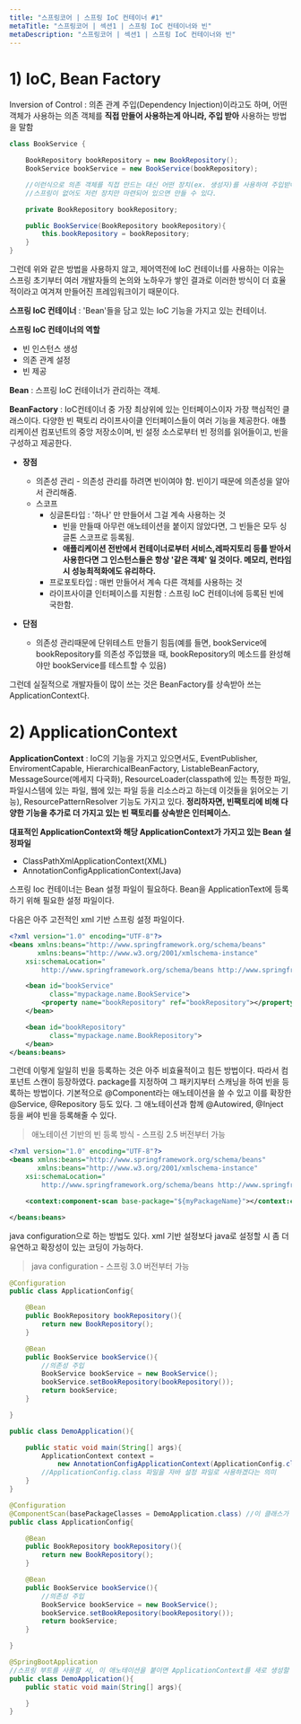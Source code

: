 ```yaml
---
title: "스프링코어 | 스프링 IoC 컨테이너 #1"
metaTitle: "스프링코어 | 섹션1 | 스프링 IoC 컨테이너와 빈"
metaDescription: "스프링코어 | 섹션1 | 스프링 IoC 컨테이너와 빈"
---
```


# 1) IoC, Bean Factory

Inversion of Control
: 의존 관계 주입(Dependency Injection)이라고도 하며, 어떤 객체가 사용하는 의존 객체를 **직접 만들어 사용하는게 아니라, 주입 받아** 사용하는 방법을 말함

```java
class BookService {

    BookRepository bookRepository = new BookRepository();
    BookService bookService = new BookService(bookRepository);

    //이런식으로 의존 객체를 직접 만드는 대신 어떤 장치(ex. 생성자)를 사용하여 주입받아 사용하는 것
    //스프링이 없어도 저런 장치만 마련되어 있으면 만들 수 있다.

    private BookRepository bookRepository;

    public BookService(BookRepository bookRepository){
        this.bookRepository = bookRepository;
    }
}
```

그런데 위와 같은 방법을 사용하지 않고, 제어역전에 IoC 컨테이너를 사용하는 이유는 스프링 초기부터 여러 개발자들의 논의와 노하우가 쌓인 결과로 이러한 방식이 더 효율적이라고
여겨져 만들어진 프레임워크이기 때문이다.



**스프링 IoC 컨테이너**
: 'Bean'들을 담고 있는 IoC 기능을 가지고 있는 컨테이너.



**스프링 IoC 컨테이너의 역할**
* 빈 인스턴스 생성
* 의존 관계 설정
* 빈 제공




**Bean**
: 스프링 IoC 컨테이너가 관리하는 객체.


**BeanFactory**
: IoC컨테이너 중 가장 최상위에 있는 인터페이스이자 가장 핵심적인 클래스이다. 다양한 빈 팩토리 라이프사이클 인터페이스들이 여러 기능을 제공한다.
  애플리케이션 컴포넌트의 중앙 저장소이며, 빈 설정 소스로부터 빈 정의를 읽어들이고, 빈을 구성하고 제공한다.



* **장점**
  * 의존성 관리 - 의존성 관리를 하려면 빈이여야 함. 빈이기 때문에 의존성을 알아서 관리해줌.
  * 스코프
    * 싱글톤타입 : '하나' 만 만들어서 그걸 계속 사용하는 것
        * 빈을 만들때 아무런 애노테이션을 붙이지 않았다면, 그 빈들은 모두 싱글톤 스코프로 등록됨.
        * **애플리케이션 전반에서 컨테이너로부터 서비스,레파지토리 등를 받아서 사용한다면 그 인스턴스들은 항상 '같은 객체' 일 것이다. 메모리, 런타임 시 성능최적화에도 유리하다.**
    * 프로포토타입 : 매번 만들어서 계속 다른 객체를 사용하는 것
    * 라이프사이클 인터페이스를 지원함 : 스프링 IoC 컨테이너에 등록된 빈에 국한함.


* **단점**
  * 의존성 관리때문에 단위테스트 만들기 힘듬(예를 들면, bookService에 bookRepository를 의존성 주입했을 때, bookRepository의 메소드를 완성해야만 bookService를 테스트할 수 있음)



그런데 실질적으로 개발자들이 많이 쓰는 것은 BeanFactory를 상속받아 쓰는 ApplicationContext다.



# 2) ApplicationContext

**ApplicationContext**
: IoC의 기능을 가지고 있으면서도, EventPublisher, EnviromentCapable, HierarchicalBeanFactory, ListableBeanFactory, MessageSource(메세지 다국화), ResourceLoader(classpath에 있는 특정한 파일, 파일시스템에 있는 파일, 웹에 있는 파일 등을 리소스라고 하는데 이것들을 읽어오는 기능), ResourcePatternResolver 기능도 가지고 있다.
 **정리하자면, 빈팩토리에 비해 다양한 기능을 추가로 더 가지고 있는 빈 팩토리를 상속받은 인터페이스.**



**대표적인 ApplicationContext와 해당 ApplicationContext가 가지고 있는 Bean 설정파일**
* ClassPathXmlApplicationContext(XML)
* AnnotationConfigApplicationContext(Java)



스프링 Ioc 컨테이너는 Bean 설정 파일이 필요하다. Bean을 ApplicationText에 등록하기 위해 필요한 설정 파일이다.

다음은 아주 고전적인 xml 기반 스프링 설정 파일이다.

```xml
<?xml version="1.0" encoding="UTF-8"?>
<beans xmlns:beans="http://www.springframework.org/schema/beans"
       xmlns:beans="http://www.w3.org/2001/xmlschema-instance"
	xsi:schemaLocation="
		http://www.springframework.org/schema/beans http://www.springframework.org/schema/beans/spring-beans-3.0.xsd">

    <bean id="bookService"
          class="mypackage.name.BookService">
        <property name="bookRepository" ref="bookRepository"></property>    <!-- ref : 다른 빈을 참조할 때 쓰는 것. 항상 빈의 id가 와야 한다. -->
    </bean>

    <bean id="bookRepository"
          class="mypackage.name.BookRepository">
    </bean>
</beans:beans>
```



그런데 이렇게 일일히 빈을 등록하는 것은 아주 비효율적이고 힘든 방법이다.
따라서 컴포넌트 스캔이 등장하였다. package를 지정하여 그 패키지부터 스캐닝을 하여 빈을 등록하는 방법이다.
기본적으로 @Component라는 애노테이션을 쓸 수 있고 이를 확장한 @Service, @Repository 등도 있다.
그 애노테이션과 함께 @Autowired, @Inject 등을 써야 빈을 등록해줄 수 있다.



>애노테이션 기반의 빈 등록 방식 - 스프링 2.5 버전부터 가능



```xml
<?xml version="1.0" encoding="UTF-8"?>
<beans xmlns:beans="http://www.springframework.org/schema/beans"
       xmlns:beans="http://www.w3.org/2001/xmlschema-instance"
	xsi:schemaLocation="
		http://www.springframework.org/schema/beans http://www.springframework.org/schema/beans/spring-beans-3.0.xsd">

    <context:component-scan base-package="${myPackageName}"></context:component-scan>

</beans:beans>
```



java configuration으로 하는 방법도 있다. xml 기반 설정보다 java로 설정할 시 좀 더 유연하고 확장성이 있는 코딩이 가능하다.


>java configuration - 스프링 3.0 버전부터 가능



```java
@Configuration
public class ApplicationConfig{

    @Bean
    public BookRepository bookRepository(){
        return new BookRepository();
    }

    @Bean
    public BookService bookService(){
        //의존성 주입
        BookService bookService = new BookService();
        bookService.setBookRepository(bookRepository());
        return bookService;
    }

}

public class DemoApplication(){

    public static void main(String[] args){
        ApplicationContext context =
            new AnnotationConfigApplicationContext(ApplicationConfig.class);
        //ApplicationConfig.class 파일을 자바 설정 파일로 사용하겠다는 의미
    }
}
```


```java
@Configuration
@ComponentScan(basePackageClasses = DemoApplication.class) //이 클래스가 위치한 곳부터 컴포넌트 스캐닝을 하라는 뜻. 좀 더 type-safe한 방법.
public class ApplicationConfig{

    @Bean
    public BookRepository bookRepository(){
        return new BookRepository();
    }

    @Bean
    public BookService bookService(){
        //의존성 주입
        BookService bookService = new BookService();
        bookService.setBookRepository(bookRepository());
        return bookService;
    }

}

@SpringBootApplication
//스프링 부트를 사용할 시, 이 애노테이션을 붙이면 ApplicationContext를 새로 생성할 필요가 없다. ApplicationConfig 파일을 만들 필요도 없다. 이 파일 자체가 설정 파일이기 때문이다.
public class DemoApplication(){
    public static void main(String[] args){

    }
}
```



